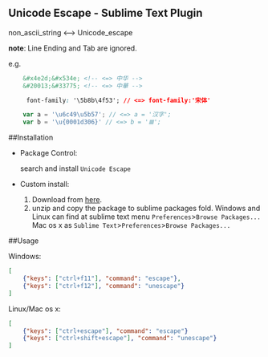 ## Unicode Escape - Sublime Text Plugin

non_ascii_string <--> Unicode_escape

__note__: Line Ending and Tab are ignored.


e.g.
```html
	&#x4e2d;&#x534e; <!-- <=> 中华 -->
    &#20013;&#33775; <!-- <=> 中華 -->
```

```css
	 font-family: '\5b8b\4f53'; // <=> font-family:'宋体'
```

```js
	var a = '\u6c49\u5b57'; // <=> a = '汉字';
	var b = '\u{0001d306}' // <=> b = '𝌆';
```

##Installation
- Package Control:

	search and install `Unicode Escape`


- Custom install:

	1. Download from [here](https://github.com/iahu/escape/archive/master.zip).
	2. unzip and copy the package to sublime packages fold.
	Windows and Linux can find at sublime text menu `Preferences`>`Browse Packages...`
	Mac os x as `Sublime Text`>`Preferences`>`Browse Packages...`

##Usage

Windows:
```json
[
    {"keys": ["ctrl+f11"], "command": "escape"},
    {"keys": ["ctrl+f12"], "command": "unescape"}
]
```

Linux/Mac os x:
```json
[
    {"keys": ["ctrl+escape"], "command": "escape"}
    {"keys": ["ctrl+shift+escape"], "command": "unescape"}
]
```
